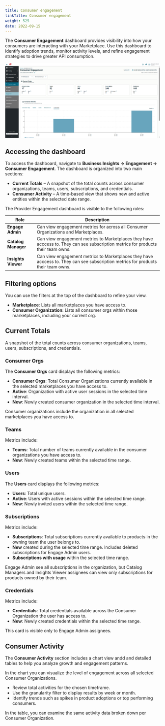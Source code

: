 ```yaml
---
title: Consumer engagement
linkTitle: Consumer engagement
weight: 525
date: 2022-09-15
---
```


The **Consumer Engagement** dashboard provides visibility into how your consumers are interacting with your Marketplace.
Use this dashboard to identify adoption trends, monitor activity levels, and refine engagement strategies to drive greater API consumption.

![Consumer Engagement Screenshot](/static/Images/consumer_engagement.png)

## Accessing the dashboard

To access the dashboard, navigate to **Business Insights -> Engagement -> Consumer Engagement**.
The dashboard is organized into two main sections:

* **Current Totals** – A snapshot of the total counts across consumer organizations, teams, users, subscriptions, and credentials.
* **Consumer Activity** – A time-based view that shows new and active entities within the selected date range.

The Provider Engagement dashboard is visible to the following roles:

| Role                | Description                                                                                                                                       |
| ------------------------| ------------------------------------------------------------------------------------------------------------------------------------------------- |
| **Engage Admin**    | Can view engagement metrics for across all Consumer Organizations and Marketplaces.       |
| **Catalog Manager** | Can view engagement metrics to Marketplaces they have acccess to. They can see subscription metrics for products their team owns.            |
| **Insights Viewer** |Can view engagement metrics to Marketplaces they have acccess to.  They can see subscription metrics for products their team owns.                           |

## Filtering options

You can use the filters at the top of the dashboard to refine your view.

* **Marketplace**: Lists all marketplaces you have access to.
* **Consumer Organization**: Lists all consumer orgs within those marketplaces, including your current org.

## Current Totals

A snapshot of the total counts across consumer organizations, teams, users, subscriptions, and credentials.

### Consumer Orgs

The **Consumer Orgs** card displays the following metrics:

* **Consumer Orgs**: Total Consumer Organizations currently available in the selected marketplaces you have access to.
* **Active**: Organization with active user sessions in the selected time interval.
* **New**: Newly created consumer organization in the selected time interval.

Consumer organizations include the organization in all selected marketplaces you have access to.

### Teams
   
Metrics include:

* **Teams**: Total number of teams currently available in the consumer organizations you have access to.
* **New**: Newly created teams within the selected time range.

### Users

The **Users** card displays the following metrics:

* **Users**: Total unique users.
* **Active**: Users with active sessions within the selected time range.
* **New**: Newly invited users within the selected time range.

### Subscriptions

Metrics include:

* **Subscriptions**: Total subscriptions currently available to products in the owning team the user belongs to.
* **New** created during the selected time range. Includes deleted subscriptions for Engage Admin users.
* **Subscriptions with usage** within the selected time range.

Engage Admin see all subscriptions in the organization, but Catalog Managers and Insights Viewer assignees can view only subscriptions for products owned by their team.

### Credentials

Metrics include:

* **Credentials**: Total credentials available across the Consumer Organization the user has access to.
* **New**: Newly created credentials within the selected time range.

This card is visible only to Engage Admin assignees.

## Consumer Activity

The **Consumer Activity** section includes a chart view andd and detailed tables to help you analyze growth and engagement patterns.

In the chart you can visualize the level of engagement across all selected Consumer Organizations.

* Review total activities for the chosen timeframe.
* Use the granularity filter to display results by week or month.
* Identify trends such as spikes in product adoptions or top performing consumers.

In the table, you can examine the same activity data broken down per Consumer Organization.
